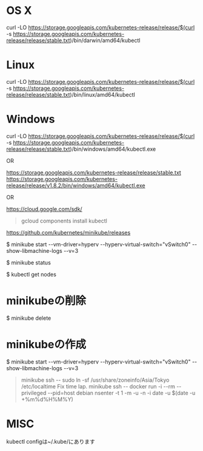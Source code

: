 
# OS X
curl -LO https://storage.googleapis.com/kubernetes-release/release/$(curl -s https://storage.googleapis.com/kubernetes-release/release/stable.txt)/bin/darwin/amd64/kubectl

# Linux
curl -LO https://storage.googleapis.com/kubernetes-release/release/$(curl -s https://storage.googleapis.com/kubernetes-release/release/stable.txt)/bin/linux/amd64/kubectl

# Windows
curl -LO https://storage.googleapis.com/kubernetes-release/release/$(curl -s https://storage.googleapis.com/kubernetes-release/release/stable.txt)/bin/windows/amd64/kubectl.exe

OR

https://storage.googleapis.com/kubernetes-release/release/stable.txt
https://storage.googleapis.com/kubernetes-release/release/v1.8.2/bin/windows/amd64/kubectl.exe

OR

https://cloud.google.com/sdk/
> gcloud components install kubectl


https://github.com/kubernetes/minikube/releases

$ minikube start --vm-driver=hyperv --hyperv-virtual-switch="vSwitch0" --show-libmachine-logs --v=3

$ minikube status

$ kubectl get nodes

# minikubeの削除
$ minikube delete

# minikubeの作成
$ minikube start --vm-driver=hyperv --hyperv-virtual-switch="vSwitch0" --show-libmachine-logs --v=3

> minikube ssh -- sudo ln -sf /usr/share/zoneinfo/Asia/Tokyo /etc/localtime
Fix time lap.
> minikube ssh -- docker run -i --rm --privileged --pid=host debian nsenter -t 1 -m -u -n -i date -u $(date -u +%m%d%H%M%Y)


# MISC

kubectl configは~/.kube/にあります

